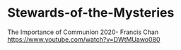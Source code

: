 # Stewards-of-the-Mysteries
The Importance of Communion 2020- Francis Chan https://www.youtube.com/watch?v=DWtMUawo080
